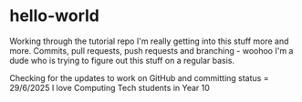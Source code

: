 # hello-world
Working through the tutorial repo
I'm really getting into this stuff more and more. Commits, pull requests, push requests and branching - woohoo
I'm a dude who is trying to figure out this stuff on a regular basis.

Checking for the updates to work on GitHub and committing status = 29/6/2025
I love Computing Tech students in Year 10
